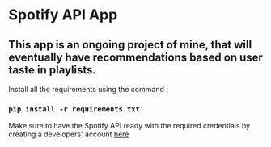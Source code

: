 # Spotify API App

## This app is an ongoing project of mine, that will eventually have recommendations based on user taste in playlists. 

Install all the requirements using the command : 
### `pip install -r requirements.txt`

Make sure to have the Spotify API ready with the required credentials by creating a developers' account [here](https://developer.spotify.com/)
